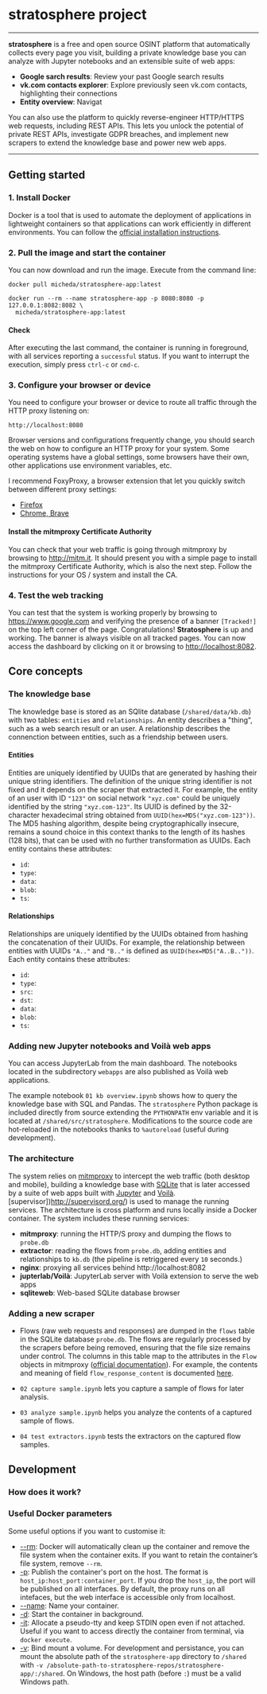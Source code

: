 # **stratosphere** project

---

**stratosphere** is a free and open source OSINT platform that automatically collects every page you visit, building a private knowledge base you can analyze with Jupyter notebooks and an extensible suite of web apps:

* **Google sarch results**: Review your past Google search results
* **vk.com contacts explorer**: Explore previously seen vk.com contacts, highlighting their connections
* **Entity overview**: Navigat

You can also use the platform to quickly reverse-engineer HTTP/HTTPS web requests, including REST APIs. This lets you unlock the potential of private REST APIs, investigate GDPR breaches, and implement new scrapers to extend the knowledge base and power new web apps.

---

## Getting started

### 1. Install Docker

Docker is a tool that is used to automate the deployment of applications in lightweight containers so that
applications can work efficiently in different environments.
You can follow the [official installation instructions](https://docs.docker.com/get-docker/).

### 2. Pull the image and start the container

You can now download and run the image.
Execute from the command line:

```
docker pull micheda/stratosphere-app:latest
```

```
docker run --rm --name stratosphere-app -p 8080:8080 -p 127.0.0.1:8082:8082 \
  micheda/stratosphere-app:latest
```

#### Check

After executing the last command, the container is running in foreground, 
with all services reporting a `successful` status.
If you want to interrupt the execution, simply press `ctrl-c` or `cmd-c`.

### 3. Configure your browser or device

You need to configure your browser or device to route all traffic through the HTTP proxy listening on:

```
http://localhost:8080
```

Browser versions and configurations frequently change, you should search the web on how to configure an HTTP proxy for your system.
Some operating systems have a global settings, some browsers have their own, other applications use environment variables, etc.

I recommend FoxyProxy, a browser extension that let you quickly switch between different proxy settings:

* [Firefox](https://addons.mozilla.org/it/firefox/addon/foxyproxy-standard/)
* [Chrome, Brave](https://chrome.google.com/webstore/detail/foxyproxy-standard/gcknhkkoolaabfmlnjonogaaifnjlfnp?hl=it)

#### Install the mitmproxy Certificate Authority

You can check that your web traffic is going through mitmproxy by browsing to http://mitm.it.
It should present you with a simple page to install the mitmproxy Certificate Authority, which is also the next step.
Follow the instructions for your OS / system and install the CA.

### 4. Test the web tracking

You can test that the system is working properly by browsing to https://www.google.com and verifying the presence of
a banner `[Tracked!]` on the top left corner of the page. Congratulations! **Stratosphere** is up and working.
The banner is always visible on all tracked pages.
You can now access the dashboard by clicking on it or browsing to [http://localhost:8082](http://localhost:8082).

## Core concepts

### The knowledge base

The knowledge base is stored as an SQlite database (`/shared/data/kb.db`) with two tables: `entities` and `relationships`. An entity describes a "thing", such as a web search result or an user. A relationship describes the connenction between entities, such as a friendship between users.

#### Entities

Entities are uniquely identified by UUIDs that are generated by hashing their unique string identifiers. The definition of the unique string identifier is not fixed and it depends on the scraper that extracted it. For example, the entity of an user with ID `"123"` on social network `"xyz.com"` could be uniquely identified by the string `"xyz.com-123"`. Its UUID is defined by the 32-character hexadecimal string obtained from `UUID(hex=MD5("xyz.com-123"))`. The MD5 hashing algorithm, despite being cryptographically insecure, remains a sound choice in this context thanks to the length of its hashes (128 bits), that can be used with no further transformation as UUIDs. Each entity contains these attributes:

* `id`:
* `type`:
* `data`:
* `blob`:
* `ts`:

#### Relationships

Relationships are uniquely identified by the UUIDs obtained from hashing the concatenation of their UUIDs. For example, the relationship between entities with UUIDs `"A.."` and `"B.."` is defined as `UUID(hex=MD5("A..B.."))`. Each entity contains these attributes:

* `id`:
* `type`:
* `src`:
* `dst`:
* `data`:
* `blob`:
* `ts`:

### Adding new Jupyter notebooks and Voilà web apps

You can access JupyterLab from the main dashboard. The notebooks located in the subdirectory `webapps` are also published as Voilà web applications.

The example notebook `01 kb overview.ipynb` shows how to query the knowledge base with SQL and Pandas. The `stratosphere` Python package is included directly from source extending the `PYTHONPATH` env variable and it is located at `/shared/src/stratosphere`. Modifications to the source code are hot-reloaded in the notebooks thanks to `%autoreload` (useful during development).

### The architecture

The system relies on [mitmproxy](https://mitmproxy.org/) to intercept the web traffic (both desktop and mobile), building a knowledge base with [SQLite](https://sqlite.org/) that is later accessed by a suite of web apps built with [Jupyter](https://jupyter.org/) and [Voilà](https://voila.readthedocs.io/en/stable/). [supervisor])http://supervisord.org/) is used to manage the running services. The architecture is cross platform and runs locally inside a Docker container. The system includes these running services:

* **mitmproxy**: running the HTTP/S proxy and dumping the flows to `probe.db`
* **extractor**: reading the flows from `probe.db`, adding entities and relationships to `kb.db` (the pipeline is retriggered every `10` seconds.)
* **nginx**: proxying all services behind http://localhost:8082
* **jupterlab/Voilà**: JupyterLab server with Voilà extension to serve the web apps
* **sqliteweb**: Web-based SQLite database browser

### Adding a new scraper


* Flows (raw web requests and responses) are dumped in the `flows` table in the SQLite database `probe.db`. The flows are regularly processed by the scrapers before being removed, ensuring that the file size remains under control. The columns in this table map to the attributes in the `Flow` objects in mitmproxy ([official documentation](https://docs.mitmproxy.org/stable/api/mitmproxy/flow.html)). For example, the contents and meaning of field `flow_response_content` is documented [here](https://docs.mitmproxy.org/stable/api/mitmproxy/http.html#Response).


* `02 capture sample.ipynb` lets you capture a sample of flows for later analysis.
* `03 analyze sample.ipynb` helps you analyze the contents of a captured sample of flows.
* `04 test extractors.ipynb` tests the extractors on the captured flow samples.


## Development

### How does it work?


### Useful Docker parameters

Some useful options if you want to customise it:

* [--rm](https://docs.docker.com/engine/reference/run/#clean-up---rm): Docker will automatically clean up the container and remove the file system when the container exits. If you want to retain the container’s file system, remove `--rm`.
* [-p](https://docs.docker.com/engine/reference/run/#expose-incoming-ports): Publish the container's port on the host. The format is `host_ip:host_port:container_port`. If you drop the `host_ip`, the port will be published on all interfaces. By default, the proxy runs on all intefaces, but the web interface is accessible only from localhost.
* [--name](https://docs.docker.com/engine/reference/run/#name---name): Name your container. 
* [-d](https://docs.docker.com/engine/reference/run/#detached-vs-foreground): Start the container in background.
* [-it](https://docs.docker.com/engine/reference/run/#foreground): Allocate a pseudo-tty and keep STDIN open even if not attached. Useful if you want to access directly the container from terminal, via `docker execute`.
* [-v](https://docs.docker.com/engine/reference/run/#volume-shared-filesystems): Bind mount a volume. For development and persistance, you can mount the absolute path of the `stratosphere-app` directory to `/shared` with `-v /absolute-path-to-stratosphere-repos/stratosphere-app/:/shared`. On Windows, the host path (before `:`) must be a valid Windows path.
